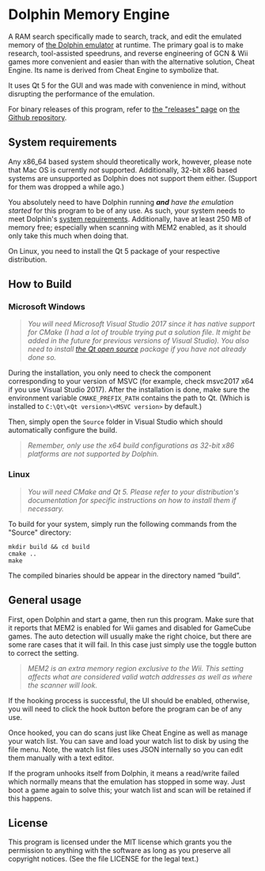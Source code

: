 # Dolphin Memory Engine
A RAM search specifically made to search, track, and edit the emulated memory of [the Dolphin emulator](https://github.com/dolphin-emu/dolphin) at runtime. The primary goal is to make research, tool-assisted speedruns, and reverse engineering of GCN & Wii games more convenient and easier than with the alternative solution, Cheat Engine. Its name is derived from Cheat Engine to symbolize that.

It uses Qt 5 for the GUI and was made with convenience in mind, without disrupting the performance of the emulation.

For binary releases of this program, refer to [the "releases" page](https://github.com/aldelaro5/Dolphin-memory-engine/releases) on [the Github repository](https://github.com/aldelaro5/Dolphin-memory-engine).


## System requirements
Any x86_64 based system should theoretically work, however, please note that Mac OS is currently _not_ supported. Additionally, 32-bit x86 based systems are unsupported as Dolphin does not support them either. (Support for them was dropped a while ago.)

You absolutely need to have Dolphin running ***and*** _have the emulation started_ for this program to be of any use. As such, your system needs to meet Dolphin's [system requirements](https://github.com/dolphin-emu/dolphin#system-requirements). Additionally, have at least 250 MB of memory free; especially when scanning with MEM2 enabled, as it should only take this much when doing that.

On Linux, you need to install the Qt 5 package of your respective distribution.


## How to Build
### Microsoft Windows
> *You will need Microsoft Visual Studio 2017 since it has native support for CMake (I had a lot of trouble trying put a solution file. It might be added in the future for previous versions of Visual Studio). You also need to install [the Qt open source](http://download.qt.io/official_releases/qt/5.9/5.9.1/qt-opensource-windows-x86-5.9.1.exe) package if you have not already done so.*

During the installation, you only need to check the component corresponding to your version of MSVC (for example, check msvc2017 x64 if you use Visual Studio 2017).  After the installation is done, make sure the environment variable ``CMAKE_PREFIX_PATH`` contains the path to Qt. (Which is installed to ``C:\Qt\<Qt version>\<MSVC version>`` by default.)

Then, simply open the ``Source`` folder in Visual Studio which should automatically configure the build.

>_Remember, only use the x64 build configurations as 32-bit x86 platforms are not supported by Dolphin._


### Linux
> _You will need CMake and Qt 5. Please refer to your distribution's documentation for specific instructions on how to install them if necessary._

To build for your system, simply run the following commands from the "Source" directory:

	mkdir build && cd build
	cmake ..
	make

The compiled binaries should be appear in the directory named “build”.


## General usage
First, open Dolphin and start a game, then run this program. Make sure that it reports that MEM2 is enabled for Wii games and disabled for GameCube games. The auto detection will usually make the right choice, but there are some rare cases that it will fail. In this case just simply use the toggle button to correct the setting.

>_MEM2 is an extra memory region exclusive to the Wii. This setting affects what are considered valid watch addresses as well as where the scanner will look._

If the hooking process is successful, the UI should be enabled, otherwise, you will need to click the hook button before the program can be of any use.

Once hooked, you can do scans just like Cheat Engine as well as manage your watch list. You can save and load your watch list to disk by using the file menu. Note, the watch list files uses JSON internally so you can edit them manually with a text editor.

If the program unhooks itself from Dolphin, it means a read/write failed which normally means that the emulation has stopped in some way. Just boot a game again to solve this; your watch list and scan will be retained if this happens.


## License
This program is licensed under the MIT license which grants you the permission to anything with the software as long as you preserve all copyright notices. (See the file LICENSE for the legal text.)
